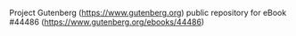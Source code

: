 Project Gutenberg (https://www.gutenberg.org) public repository for eBook #44486 (https://www.gutenberg.org/ebooks/44486)

